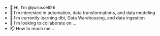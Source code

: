 - 👋 Hi, I’m @jwrussell26
- 👀 I’m interested in automation, data transformations, and data modeling
- 🌱 I’m currently learning dbt, Data Warehousing, and data ingestion
- 💞️ I’m looking to collaborate on ...
- 📫 How to reach me ...

<!---
jwrussell26/jwrussell26 is a ✨ special ✨ repository because its `README.md` (this file) appears on your GitHub profile.
You can click the Preview link to take a look at your changes.
--->
